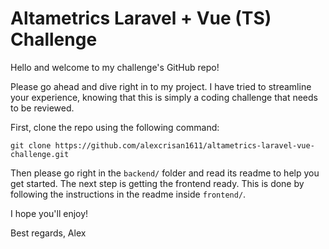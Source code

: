 # Altametrics Laravel + Vue (TS) Challenge

Hello and welcome to my challenge's GitHub repo!

Please go ahead and dive right in to my project. I have tried to streamline your experience, knowing that this is simply a coding challenge that needs to be reviewed.

First, clone the repo using the following command:

```
git clone https://github.com/alexcrisan1611/altametrics-laravel-vue-challenge.git
```

Then please go right in the `backend/` folder and read its readme to help you get started. The next step is getting the frontend ready. This is done by following the instructions in the readme inside `frontend/`.

I hope you'll enjoy!

Best regards,
Alex

